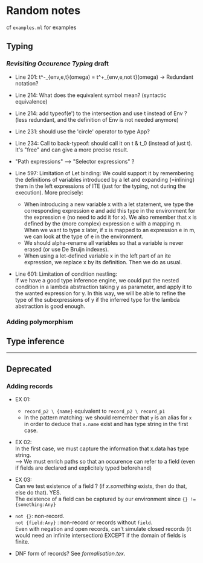 # Random notes

cf `examples.ml` for examples

## Typing

### *Revisiting Occurence Typing* draft  

- Line 201: t^-\_{env,e,t}(omega) = t^+_{env,e,not t}(omega)   ->    Redundant notation?

- Line 214: What does the equivalent symbol mean? (syntactic equivalence)

- Line 214: add typeof(e') to the intersection and use t instead of Env ? (less redundant, and the definition of Env is not needed anymore)

- Line 231: should use the 'circle' operator to type App?

- Line 234: Call to back-typeof: should call it on t & t_0 (instead of just t). It's "free" and can give a more precise result.

- "Path expressions" --> "Selector expressions" ?

- Line 597: Limitation of Let binding:
We could support it by remembering the definitions of variables introduced by a let and expanding (=inlining) them in the left expressions of ITE (just for the typing, not during the execution).
More precisely:
  - When introducing a new variable x with a let statement, we type the corresponding expression e and add this type in the environment for the expression e (no need to add it for x). We also remember that x is defined by the (more complex) expression e with a mapping m. When we want to type x later, if x is mapped to an expression e in m, we can look at the type of e in the environment.
  - We should alpha-rename all variables so that a variable is never erased (or use De Bruijn indexes).
  - When using a let-defined variable x in the left part of an ite expression, we replace x by its definition. Then we do as usual.

- Line 601: Limitation of condition nestling:  
If we have a good type inference engine, we could put the nested condition in a lambda abstraction taking y as parameter, and apply it to the wanted expression for y. In this way, we will be able to refine the type of the subexpressions of y if the inferred type for the lambda abstraction is good enough.

### Adding polymorphism

## Type inference

-------------

## Deprecated

### Adding records

- EX 01:  
  - `record_p2 \ {name}` equivalent to `record_p2 \ record_p1`
  - In the pattern matching: we should remember that `y` is an alias for `x`  
  in order to deduce that `x.name` exist and has type string in the first case.

- EX 02:  
  In the first case, we must capture the information that x.data has type string.  
  --> We must enrich paths so that an occurence can refer to a field
  (even if fields are declared and explicitely typed beforehand)

- EX 03:  
  Can we test existence of a field ? (if *x.something* exists, then do that, else do that). YES.  
  The existence of a field can be captured by our environment since `{} != {something:Any}`

- `not {}`: non-record.  
  `not {field:Any}` : non-record or records without `field`.  
  Even with negation and open records, can't simulate closed records (it would need an infinite intersection) EXCEPT if the domain of fields is finite.

- DNF form of records? See *formalisation.tex*.
